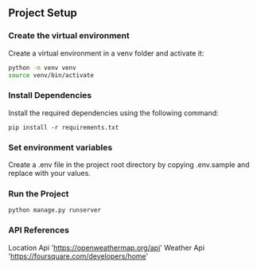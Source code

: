 ## Project Setup

### Create the virtual environment
Create a virtual environment in a venv folder and activate it:
```bash
python -m venv venv
source venv/bin/activate
```

### Install Dependencies
Install the required dependencies using the following command:
```commandline
pip install -r requirements.txt
```

### Set environment variables
Create a .env file in the project root directory by copying .env.sample and replace with your values.

### Run the Project
```commandline
python manage.py runserver
```

### API References
Location Api
'https://openweathermap.org/api'
Weather Api
'https://foursquare.com/developers/home'
